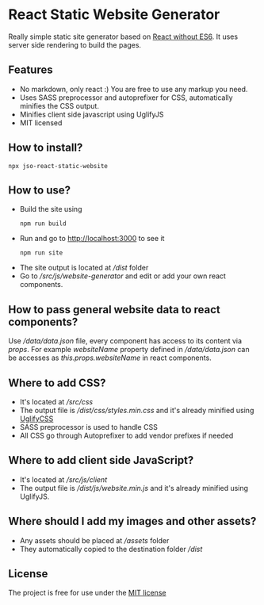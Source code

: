 # React Static Website Generator
Really simple static site generator based on [React without ES6](https://reactjs.org/docs/react-without-es6.html). It uses  server side rendering to build the pages. 

## Features
           
- No markdown, only react :) You are free to use any markup you need.
- Uses SASS preprocessor and autoprefixer for CSS, automatically minifies the CSS output.
- Minifies client side javascript using UglifyJS
- MIT licensed

## How to install?

```
npx jso-react-static-website
```

## How to use?

- Build the site using 
    ```
    npm run build
    ```
- Run and go to [http://localhost:3000](http://localhost:3000) to see it
    ```
    npm run site
    ```    
- The site output is located at */dist* folder  
- Go to */src/js/website-generator* and edit or add your own react components.

## How to pass general website data to react components?

Use */data/data.json* file, every component has access to its content via *props*. For example *websiteName* property defined in */data/data.json* can be accesses as *this.props.websiteName* in react components. 

## Where to add CSS?

- It's located at */src/css*
- The output file is */dist/css/styles.min.css* and it's already minified using [UglifyCSS](https://github.com/fmarcia/uglifycss)
- SASS preprocessor is used to handle CSS
- All CSS go through Autoprefixer to add vendor prefixes if needed

## Where to add client side JavaScript?

- It's located at */src/js/client*
- The output file is */dist/js/website.min.js* and it's already minified using UglifyJS.

## Where should I add my images and other assets?

- Any assets should be placed at */assets* folder
- They automatically copied to the destination folder */dist*

## License

The project is free for use under the [MIT license](https://opensource.org/licenses/MIT)
